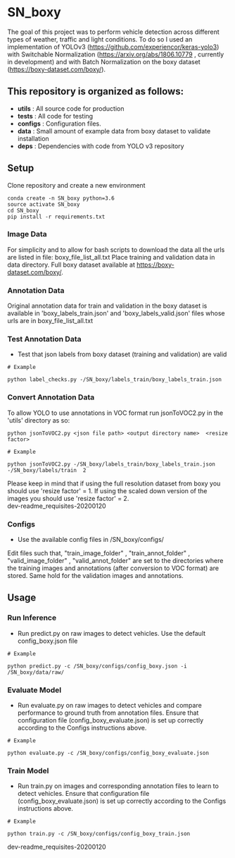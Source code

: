 # SN_boxy

The goal of this project was to perform vehicle detection across different types of weather, traffic and light conditions. 
To do so I used an implementation of YOLOv3 (https://github.com/experiencor/keras-yolo3) with Switchable Normalization (https://arxiv.org/abs/1806.10779 , currently in development) and with Batch Normalization on the boxy dataset (https://boxy-dataset.com/boxy/).

## This repository is organized as follows:

- **utils** : All source code for production
- **tests** : All code for testing
- **configs** : Configuration files.
- **data** : Small amount of example data from boxy dataset to validate installation
- **deps** : Dependencies with code from YOLO v3 repository

## Setup

Clone repository and create a new environment
```
conda create -n SN_boxy python=3.6
source activate SN_boxy
cd SN_boxy
pip install -r requirements.txt
```

### Image Data

For simplicity and to allow for bash scripts to download the data all the urls are listed in file: boxy_file_list_all.txt
Place training and validation data in data directory. 
Full boxy dataset available at https://boxy-dataset.com/boxy/.


### Annotation Data

Original annotation data for train and validation in the boxy dataset is available in 'boxy_labels_train.json' and 'boxy_labels_valid.json' files whose urls are in boxy_file_list_all.txt


### Test Annotation Data

- Test that json labels from boxy dataset (training and validation) are valid
```
# Example

python label_checks.py -/SN_boxy/labels_train/boxy_labels_train.json 

```

### Convert Annotation Data

To allow YOLO to use annotations in VOC format run jsonToVOC2.py in the 'utils' directory as so:

```
python jsonToVOC2.py <json file path> <output directory name>  <resize factor>

# Example

python jsonToVOC2.py -/SN_boxy/labels_train/boxy_labels_train.json -/SN_boxy/labels/train  2

```

Please keep in mind that if using the full resolution dataset from boxy you should use 'resize factor' = 1.
If using the scaled down version of the images you should use 'resize factor' = 2.  
dev-readme_requisites-20200120

### Configs


- Use the available config files in /SN_boxy/configs/

Edit files such that, "train_image_folder" , "train_annot_folder" , "valid_image_folder" , "valid_annot_folder" are set to the directories where the training images and annotations (after conversion to VOC format) are stored. Same hold for the validation images and annotations.

## Usage 

### Run Inference

- Run predict.py on raw images to detect vehicles. Use the default config_boxy.json file 
```
# Example

python predict.py -c /SN_boxy/configs/config_boxy.json -i /SN_boxy/data/raw/

```

### Evaluate Model

- Run evaluate.py on raw images to detect vehicles and compare performance to ground truth from annotation files. Ensure that configuration file (config_boxy_evaluate.json) is set up correctly according to the Configs instructions above.

```
# Example

python evaluate.py -c /SN_boxy/configs/config_boxy_evaluate.json

```

### Train Model

- Run train.py on images and corresponding annotation files to learn to detect vehicles. Ensure that configuration file (config_boxy_evaluate.json) is set up correctly according to the Configs instructions above.

```
# Example

python train.py -c /SN_boxy/configs/config_boxy_train.json

```

dev-readme_requisites-20200120



